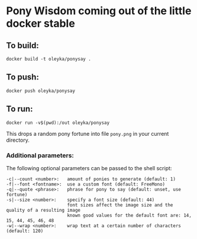 # Pony Wisdom coming out of the little docker stable

## To build:

```
docker build -t oleyka/ponysay .
```

## To push:

```
docker push oleyka/ponysay
```

## To run:

```
docker run -v$(pwd):/out oleyka/ponysay
```

This drops a random pony fortune into file `pony.png` in your current directory.

### Additional parameters:

The following optional parameters can be passed to the shell script:

```
-c|--count <number>:   amount of ponies to generate (default: 1)
-f|--font <fontname>:  use a custom font (default: FreeMono)
-q|--quote <phrase>:   phrase for pony to say (default: unset, use fortune)
-s|--size <number>:    specify a font size (default: 44)
                       font sizes affect the image size and the quality of a resulting image
                       known good values for the default font are: 14, 15, 44, 45, 46, 48
-w|--wrap <number>:    wrap text at a certain number of characters (default: 120)
```

